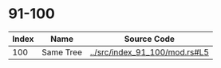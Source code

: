 # 91-100

Index | Name    | Source Code
----- | ------- | -----------
100   | Same Tree | [../src/index_91_100/mod.rs#L5](../src/index_91_100/mod.rs#L5)
